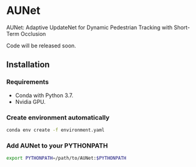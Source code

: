 # AUNet
AUNet: Adaptive UpdateNet for Dynamic Pedestrian Tracking with Short-Term Occlusion

Code will be released soon.

## Installation

### Requirements
* Conda with Python 3.7.
* Nvidia GPU.

### Create environment automatically
```bash
conda env create -f environment.yaml
```

### Add AUNet to your PYTHONPATH
```bash
export PYTHONPATH=/path/to/AUNet:$PYTHONPATH
```